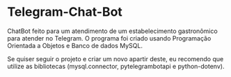 ﻿# Telegram-Chat-Bot
ChatBot feito para um atendimento de um estabelecimento gastronômico para atender no Telegram.
O programa foi criado usando Programação Orientada a Objetos e Banco de dados MySQL.

Se quiser seguir o projeto e criar um novo apartir deste, eu recomendo que utilize as bibliotecas (mysql.connector, pytelegrambotapi e python-dotenv).
